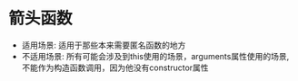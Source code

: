 # 箭头函数
+ 适用场景: 适用于那些本来需要匿名函数的地方
+ 不适用场景: 所有可能会涉及到this使用的场景，arguments属性使用的场景,不能作为构造函数调用，因为他没有constructor属性
